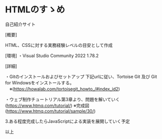# HTMLのすゝめ
自己紹介サイト

[概要]

HTML、CSSに対する実務経験レベルの目安として作成

[環境]
・Visual Studio Community 2022 1.78.2

[詳細]

・Gitのインストールおよびセットアップ
  下記urlに従い、Tortoise Git 及び Git for Windowsをインストールする。
　※(https://howalab.com/tortoisegit_howto_/#index_id2)

・ウェブ制作チュートリアル第3章より、問題を解いていく(https://www.htmq.com/tutorial/)
 ※完成図(https://www.htmq.com/tutorial/sample/30/)

3.ある程度完成したらJavaScriptによる実装を展開していく予定

以上
